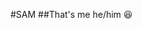 #SAM
##That's me
he/him
😆
<!---
Sammy-The-Fish/Sammy-The-Fish is a ✨ special ✨ repository because its `README.md` (this file) appears on your GitHub profile.
You can click the Preview link to take a look at your changes.
--->
